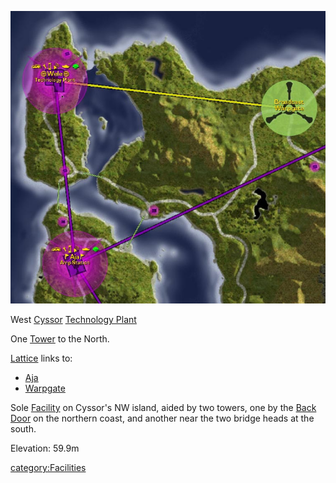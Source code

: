 ![](images/Wele_Map.jpg "Wele_Map.jpg")

West [Cyssor](Cyssor.md) [Technology
Plant](Technology_Plant.md)

One [Tower](Towers.md) to the North.

[Lattice](Lattice.md) links to:

- [Aja](Aja.md)
- [Warpgate](Warpgate.md)

Sole [Facility](Facilities.md) on Cyssor's NW island, aided by two
towers, one by the [Back Door](Back_Door.md) on the northern
coast, and another near the two bridge heads at the south.

Elevation: 59.9m

[category:Facilities](category:Facilities.md)
